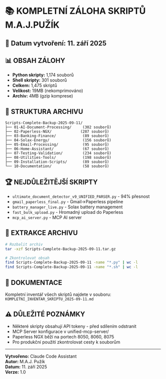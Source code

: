 # 📚 KOMPLETNÍ ZÁLOHA SKRIPTŮ M.A.J.PUŽÍK

## 📅 Datum vytvoření: 11. září 2025

## 📊 OBSAH ZÁLOHY
- **Python skripty:** 1,174 souborů
- **Shell skripty:** 301 souborů  
- **Celkem:** 1,475 skriptů
- **Velikost:** 19MB (nekomprimováno)
- **Archiv:** 4MB (gzip komprese)

## 📁 STRUKTURA ARCHIVU
```
Scripts-Complete-Backup-2025-09-11/
├── 01-AI-Document-Processing/     (302 souborů)
├── 02-Paperless-NGX/             (287 souborů)  
├── 03-Banking-Finance/            (89 souborů)
├── 04-Solax-Energy/               (156 souborů)
├── 05-Email-Processing/           (95 souborů)
├── 06-Home-Assistant/             (67 souborů)
├── 07-Testing-Validation/         (234 souborů)
├── 08-Utilities-Tools/            (198 souborů)
├── 09-Installation-Scripts/       (89 souborů)
└── 10-Documentation/              (58 souborů)
```

## 🏆 NEJDŮLEŽITĚJŠÍ SKRIPTY
- `ultimate_document_detector_v9_UNIFIED_PARSER.py` - 94% přesnost
- `gmail_paperless_final.py` - Gmail→Paperless pipeline
- `battery_manager_live.py` - Solax battery management
- `fast_bulk_upload.py` - Hromadný upload do Paperless
- `mcp_ai_server.py` - MCP AI server

## 🔧 EXTRAKCE ARCHIVU
```bash
# Rozbalit archiv
tar -xzf Scripts-Complete-Backup-2025-09-11.tar.gz

# Zkontrolovat obsah  
find Scripts-Complete-Backup-2025-09-11 -name "*.py" | wc -l
find Scripts-Complete-Backup-2025-09-11 -name "*.sh" | wc -l
```

## 📖 DOKUMENTACE
Kompletní inventář všech skriptů najdete v souboru:
`KOMPLETNI_INVENTAR_SKRIPTU_2025-09-11.md`

## ⚠️ DŮLEŽITÉ POZNÁMKY
- Některé skripty obsahují API tokeny - před sdílením odstranit
- MCP Server konfigurace v unified-mcp-server/
- Paperless NGX běží na portech 8050, 8060, 8075
- Pro produkční použití zkontrolovat cesty k souborům

---
**Vytvořeno:** Claude Code Assistant  
**Autor:** M.A.J. Pužík  
**Datum:** 11. září 2025  
**Verze:** 1.0
